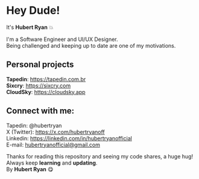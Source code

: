 # Hey Dude!

It's **Hubert Ryan** 💥

I'm a Software Engineer and UI/UX Designer. <br/>
Being challenged and keeping up to date are one of my motivations.

## Personal projects

**Tapedin**: https://tapedin.com.br </br>
**Sixcry**: https://sixcry.com </br>
**CloudSky**: https://cloudsky.app </br>

## Connect with me:

Tapedin: @hubertryan </br>
X (Twitter): https://x.com/hubertryanoff </br>
Linkedin: https://linkedin.com/in/hubertryanofficial </br>
E-mail: hubertryanofficial@gmail.com </br>

Thanks for reading this repository and seeing my code shares, a huge hug!
Always keep **learning** and **updating**.</br>
By **Hubert Ryan** 😋
